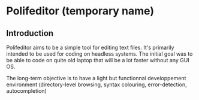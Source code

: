 # Polifeditor (temporary name)

## Introduction

Polifeditor aims to be a simple tool for editing text files. It's primarily intended to be used for coding on headless systems. The initial goal was to be able to code on quite old laptop that will be a lot faster without any GUI OS.

The long-term objective is to have a light but functionnal developpement environment (directory-level browsing, syntax colouring, error-detection, autocompletion)
